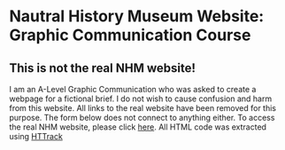 # Nautral History Museum Website: Graphic Communication Course
## This is not the real NHM website!
I am an A-Level Graphic Communication who was asked to create a webpage for a fictional brief. I do not wish to cause confusion and harm from this website.
All links to the real website have been removed for this purpose. The form below does not connect to anything either.
To access the real NHM website, please click [here](https://www.nhm.ac.uk/).
All HTML code was extracted using [HTTrack](https://www.httrack.com/)
